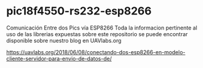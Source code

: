 # pic18f4550-rs232-esp8266
Comunicación Entre dos Pics vía ESP8266
Toda la informacion pertinente al uso de las librerias expuestas sobre este repositorio se puede encontrar disponible sobre nuestro blog en UAVlabs.org

https://uavlabs.org/2018/06/08/conectando-dos-esp8266-en-modelo-cliente-servidor-para-envio-de-datos-de/
